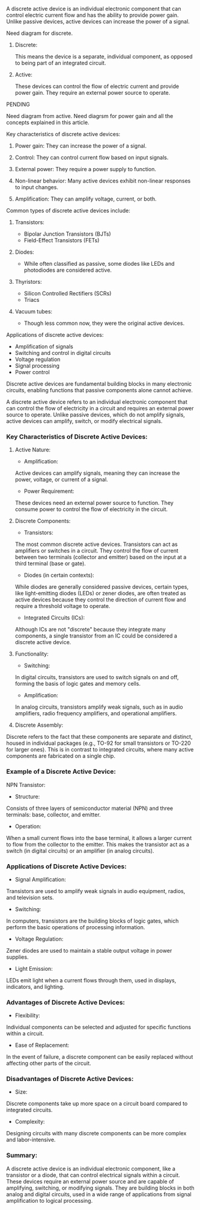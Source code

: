 A discrete active device is an individual electronic component that can control electric current flow and has the ability to provide power gain. Unlike passive devices, active devices can increase the power of a signal.

Need diagram for discrete.

1. Discrete:

   This means the device is a separate, individual component, as opposed to being part of an integrated circuit.

2. Active:

   These devices can control the flow of electric current and provide power gain. They  require an external power source to operate.

PENDING

Need diagram from active.
Need diagrsm for power gain and all the concepts explained in this article.

Key characteristics of discrete active devices:

1. Power gain: They can increase the power of a signal.

2. Control: They can control current flow based on input signals.

3. External power: They require a power supply to function.

4. Non-linear behavior: Many active devices exhibit non-linear responses to input changes.

5. Amplification: They can amplify voltage, current, or both.

Common types of discrete active devices include:

1. Transistors:

   - Bipolar Junction Transistors (BJTs)
   - Field-Effect Transistors (FETs)

2. Diodes:

   - While often classified as passive, some diodes like LEDs and photodiodes are considered active.

3. Thyristors:

   - Silicon Controlled Rectifiers (SCRs)
   - Triacs

4. Vacuum tubes:

   - Though less common now, they were the original active devices.

Applications of discrete active devices:

- Amplification of signals
- Switching and control in digital circuits
- Voltage regulation
- Signal processing
- Power control

Discrete active devices are fundamental building blocks in many electronic circuits, enabling functions that passive components alone cannot achieve.

A discrete active device refers to an individual electronic component that can control the flow of electricity in a circuit and requires an external power source to operate. Unlike passive devices, which do not amplify signals, active devices can amplify, switch, or modify electrical signals.

### Key Characteristics of Discrete Active Devices:

1. Active Nature:

   - Amplification: 
   
   Active devices can amplify signals, meaning they can increase the power, voltage, or current of a signal.
   
   - Power Requirement: 
   
   These devices need an external power source to function. They consume power to control the flow of electricity in the circuit.

2. Discrete Components:

   - Transistors: 
   
   The most common discrete active devices. Transistors can act as amplifiers or switches in a circuit. They control the flow of current between two terminals (collector and emitter) based on the input at a third terminal (base or gate).
   
   - Diodes (in certain contexts): 
   
   While diodes are generally considered passive devices, certain types, like light-emitting diodes (LEDs) or zener diodes, are often treated as active devices because they control the direction of current flow and require a threshold voltage to operate.
   
   - Integrated Circuits (ICs): 
   
   Although ICs are not  "discrete" because they integrate many components, a single transistor from an IC could be considered a discrete active device.

3. Functionality:

   - Switching: 
   
   In digital circuits, transistors are used to switch signals on and off, forming the basis of logic gates and memory cells.
   
   - Amplification: 
   
   In analog circuits, transistors amplify weak signals, such as in audio amplifiers, radio frequency amplifiers, and operational amplifiers.

4. Discrete Assembly:

Discrete refers to the fact that these components are separate and distinct,  housed in individual packages (e.g., TO-92 for small transistors or TO-220 for larger ones). This is in contrast to integrated circuits, where many active components are fabricated on a single chip.

### Example of a Discrete Active Device:

NPN Transistor:

- Structure: 

Consists of three layers of semiconductor material (NPN) and three terminals: base, collector, and emitter.

- Operation: 

When a small current flows into the base terminal, it allows a larger current to flow from the collector to the emitter. This makes the transistor act as a switch (in digital circuits) or an amplifier (in analog circuits).

### Applications of Discrete Active Devices:

- Signal Amplification: 

Transistors are used to amplify weak signals in audio equipment, radios, and television sets.

- Switching: 

In computers, transistors are the building blocks of logic gates, which perform the basic operations of processing information.

- Voltage Regulation: 

Zener diodes are used to maintain a stable output voltage in power supplies.

- Light Emission: 

LEDs emit light when a current flows through them, used in displays, indicators, and lighting.

### Advantages of Discrete Active Devices:

- Flexibility: 

Individual components can be selected and adjusted for specific functions within a circuit.

- Ease of Replacement: 

In the event of failure, a discrete component can be easily replaced without affecting other parts of the circuit.

### Disadvantages of Discrete Active Devices:

- Size: 

Discrete components take up more space on a circuit board compared to integrated circuits.

- Complexity: 

Designing circuits with many discrete components can be more complex and labor-intensive.

### Summary:

A discrete active device is an individual electronic component, like a transistor or a diode, that can control electrical signals within a circuit. These devices require an external power source and are capable of amplifying, switching, or modifying signals. They are building blocks in both analog and digital circuits, used in a wide range of applications from signal amplification to logical processing.
